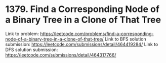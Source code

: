 # 1379. Find a Corresponding Node of a Binary Tree in a Clone of That Tree

Link to problem: https://leetcode.com/problems/find-a-corresponding-node-of-a-binary-tree-in-a-clone-of-that-tree/
Link to BFS solution submission: https://leetcode.com/submissions/detail/464419284/
Link to DFS solution submission: https://leetcode.com/submissions/detail/464317766/
